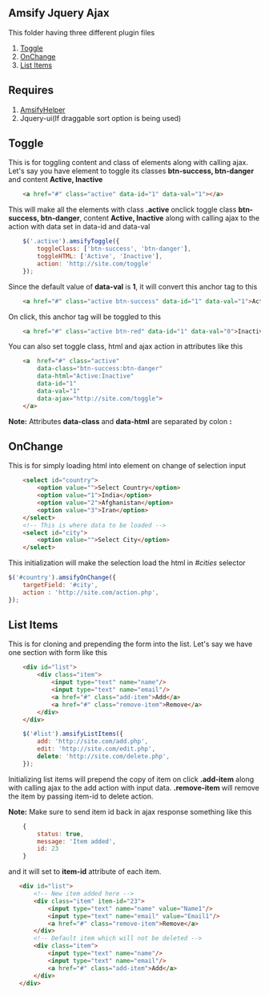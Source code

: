 Amsify Jquery Ajax
------------------

This folder having three different plugin files

1. [Toggle](#toggle)
2. [OnChange](#onchange)
3. [List Items](#list-items)

## Requires
1. [AmsifyHelper](https://github.com/amsify42/jquery.amsify.helper)
2. Jquery-ui(If draggable sort option is being used)

## Toggle
This is for toggling content and class of elements along with calling ajax.
<br/>
Let's say you have element to toggle its classes **btn-success, btn-danger** and content **Active, Inactive**
```html
	<a href="#" class="active" data-id="1" data-val="1"></a>
```
This will make all the elements with class **.active** onclick toggle class **btn-success, btn-danger**, content **Active, Inactive** along with calling ajax to the action with data set in data-id and data-val
```js
	$('.active').amsifyToggle({
		toggleClass: ['btn-success', 'btn-danger'],
		toggleHTML: ['Active', 'Inactive'],
		action: 'http://site.com/toggle'
	});
```
Since the default value of **data-val** is **1**, it will convert this anchor tag to this
```html
	<a href="#" class="active btn-success" data-id="1" data-val="1">Active</a>
```
On click, this anchor tag will be toggled to this
```html
	<a href="#" class="active btn-red" data-id="1" data-val="0">Inactive</a>
```

You can also set toggle class, html and ajax action in attributes like this
```html
	<a 	href="#" class="active"
		data-class="btn-success:btn-danger"
		data-html="Active:Inactive"
		data-id="1"
		data-val="1"
		data-ajax="http://site.com/toggle">
	</a>
```
**Note:** Attributes **data-class** and **data-html** are separated by colon **:**

## OnChange
This is for simply loading html into element on change of selection input
```html
	<select id="country">
		<option value="">Select Country</option>
		<option value="1">India</option>
		<option value="2">Afghanistan</option>
		<option value="3">Iran</option>
	</select>
	<!-- This is where data to be loaded -->
	<select id="city">
		<option value="">Select City</option>
	</select>
```
This initialization will make the selection load the html in *#cities* selector
```js
$('#country').amsifyOnChange({
	targetField: '#city',
	action : 'http://site.com/action.php',
});
```

## List Items
This is for cloning and prepending the form into the list. Let's say we have one section with form like this
```html
	<div id="list">
		<div class="item">
			<input type="text" name="name"/>
			<input type="text" name="email"/>
			<a href="#" class="add-item">Add</a>
			<a href="#" class="remove-item">Remove</a>	
		</div>
	</div>
```

```js
	$('#list').amsifyListItems({
		add: 'http://site.com/add.php',
		edit: 'http://site.com/edit.php',
		delete: 'http://site.com/delete.php',
	});
```
Initializing list items will prepend the copy of item on click **.add-item** along with calling ajax to the add action with input data.
**.remove-item** will remove the item by passing item-id to delete action.

**Note:** Make sure to send item id back in ajax response something like this
```js
	{
		status: true,
		message: 'Item added',
		id: 23
	}
```
 and it will set to **item-id** attribute of each item.
 ```html
	<div id="list">
		<!-- New item added here -->
		<div class="item" item-id="23">
			<input type="text" name="name" value="Name1"/>
			<input type="text" name="email" value="Email1"/>
			<a href="#" class="remove-item">Remove</a>	
		</div>
		<!-- Default item which will not be deleted -->
		<div class="item">
			<input type="text" name="name"/>
			<input type="text" name="email"/>
			<a href="#" class="add-item">Add</a>
		</div>
	</div>
```